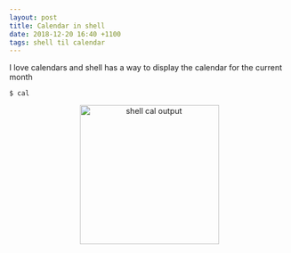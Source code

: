 ```yaml
---
layout: post
title: Calendar in shell
date: 2018-12-20 16:40 +1100
tags: shell til calendar
---
```

I love calendars and shell has a way to display the calendar for the current month
```shell
$ cal
```
<center><img src="{{ "assets/images/shell-calendar.png" | absolute_url }}" alt="shell cal output" width="250"/></center>